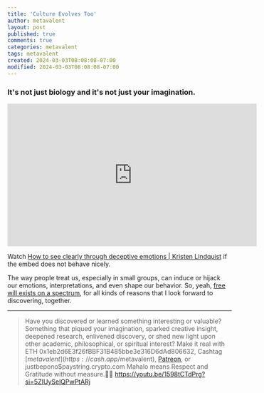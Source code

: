 ```yaml
---
title: 'Culture Evolves Too'
author: metavalent
layout: post
published: true
comments: true
categories: metavalent
tags: metavalent
created: 2024-03-03T08:08:08-07:00
modified: 2024-03-03T08:08:08-07:00
---
```


### It's not just biology and it's not just your imagination.

<!-- YouTube Player -->
<iframe id="ytplayer" type="text/html" class="center" width="560" height="320" src="https://www.youtube.com/embed/1598tCTdPrg" frameborder="0"></iframe>

Watch [How to see clearly through deceptive emotions | Kristen Lindquist](https://youtu.be/1598tCTdPrg) if the embed does not behave nicely.

The way people treat us, especially in small groups, can induce or hijack our emotions, interpretations, and even shape our behavior. So, yeah, [free will exists on a spectrum](), for all kinds of reasons that I look forward to discovering, together.

---
> Have you discovered or learned something interesting or valuable? Something that piqued your imagination, sparked creative insight, deepened research, enlivened discovery, or shed new light upon other academic, philosophical, or spiritual interest? Make it real with ETH 0x1eb2d6E3f26fBBF31B485bbe3e316D6dAd806632, Cashtag [$metavalent](https://cash.app/$metavalent), [Patreon](https://patreon.com/metavalent), or justbepono$paystring.crypto.com Mahalo means Respect and Gratitude without measure.🙏🏼
https://youtu.be/1598tCTdPrg?si=5ZIUySelQPwPtARj